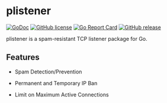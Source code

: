 # plistener

[![GoDoc](https://godoc.org/github.com/cevatbarisyilmaz/plistener?status.svg)](https://godoc.org/github.com/cevatbarisyilmaz/plistener)
[![GitHub license](https://img.shields.io/github/license/cevatbarisyilmaz/plistener.svg)](https://github.com/cevatbarisyilmaz/plistener/blob/master/LICENSE)
[![Go Report Card](https://goreportcard.com/badge/github.com/cevatbarisyilmaz/plistener)](https://goreportcard.com/report/github.com/cevatbarisyilmaz/plistener)
[![GitHub release](https://img.shields.io/github/release/cevatbarisyilmaz/plistener.svg)](https://github.com/cevatbarisyilmaz/plistener/releases/)

plistener is a spam-resistant TCP listener package for Go.

## Features

* Spam Detection/Prevention

* Permanent and Temporary IP Ban

* Limit on Maximum Active Connections